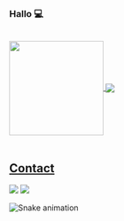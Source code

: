 ### Hallo 💻
</br>

 <div>
  <a href="https://github.com/reistence">
   <img align="center" height="170" src="https://github-readme-stats.vercel.app/api/top-langs/?username=reistence&layout=compact&langs_count=16&theme=dark"/>
  <img align="center" src="https://github-readme-stats.vercel.app/api?username=reistence&show_icons=true&theme=dark&include_all_commits=true&count_private=true&hide=issues"/>
</div>
 
  
</br>

## Contact 
<div> 
  <a href="https://www.linkedin.com/in/valeriogunterlamberti" target="_blank"><img src="https://img.shields.io/badge/-LinkedIn-%230077B5?style=for-the-badge&logo=linkedin&logoColor=red" target="_blank"></a> 
  <a href = "mailto: gvlamberti@gmail.com"><img src="https://img.shields.io/badge/-Gmail-%23333?style=for-the-badge&logo=gmail&logoColor=red" target="_blank"></a>

</br>
 
  ![Snake animation](https://github.com/reistence/blob/output/github-contribution-grid-snake.svg)
 
</div>
